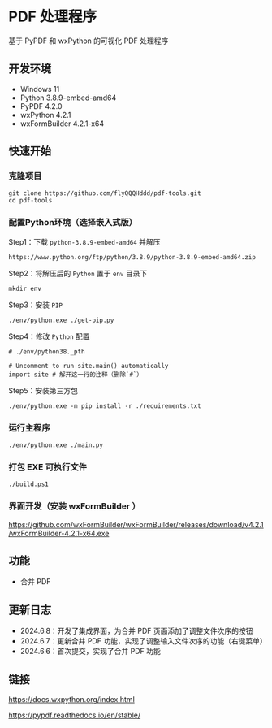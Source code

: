 # PDF 处理程序

基于 PyPDF 和 wxPython 的可视化 PDF 处理程序

## 开发环境

- Windows 11
- Python 3.8.9-embed-amd64
- PyPDF 4.2.0
- wxPython 4.2.1
- wxFormBuilder 4.2.1-x64

## 快速开始

### 克隆项目

```
git clone https://github.com/flyQQQHddd/pdf-tools.git
cd pdf-tools
```

### 配置Python环境（选择嵌入式版）

Step1：下载 `python-3.8.9-embed-amd64` 并解压

```
https://www.python.org/ftp/python/3.8.9/python-3.8.9-embed-amd64.zip
```

Step2：将解压后的 `Python` 置于 `env` 目录下

```
mkdir env
```

Step3：安装 `PIP`

```
./env/python.exe ./get-pip.py
```

Step4：修改 `Python` 配置

```
# ./env/python38._pth

# Uncomment to run site.main() automatically
import site # 解开这一行的注释（删除`#`）
```

Step5：安装第三方包

```
./env/python.exe -m pip install -r ./requirements.txt
```

### 运行主程序

```
./env/python.exe ./main.py
```

### 打包 EXE 可执行文件

```
./build.ps1
```

### 界面开发（安装 wxFormBuilder ）

https://github.com/wxFormBuilder/wxFormBuilder/releases/download/v4.2.1/wxFormBuilder-4.2.1-x64.exe

## 功能

- 合并 PDF

## 更新日志

- 2024.6.8：开发了集成界面，为合并 PDF 页面添加了调整文件次序的按钮
- 2024.6.7：更新合并 PDF 功能，实现了调整输入文件次序的功能（右键菜单）
- 2024.6.6：首次提交，实现了合并 PDF 功能


## 链接

https://docs.wxpython.org/index.html

https://pypdf.readthedocs.io/en/stable/